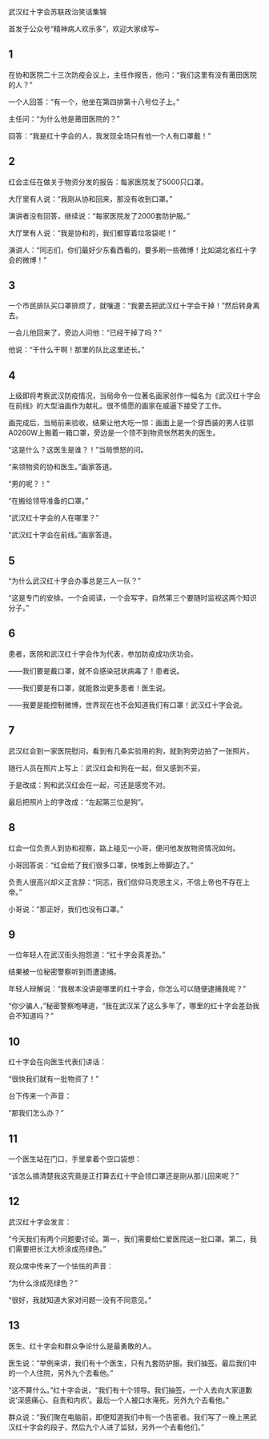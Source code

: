 
武汉红十字会苏联政治笑话集锦

首发于公众号“精神病人欢乐多”，欢迎大家续写~

## 1
在协和医院二十三次防疫会议上，主任作报告，他问：“我们这里有没有莆田医院的人？”

一个人回答：“有一个，他坐在第四排第十八号位子上。”

主任问：“为什么他是莆田医院的？”

回答：“我是红十字会的人，我发现全场只有他一个人有口罩戴！”
## 2
红会主任在做关于物资分发的报告：每家医院发了5000只口罩。

大厅里有人说：“我刚从协和回来，那没有收到口罩。”

演讲者没有回答，继续说：“每家医院发了2000套防护服。”

大厅里有人说：“我是协和的，我们都穿着垃圾袋呢！”

演讲人：“同志们，你们最好少东看西看的，要多刷一些微博！比如湖北省红十字会的微博！”
## 3
 
一个市民排队买口罩排烦了，就嚷道：“我要去把武汉红十字会干掉！”然后转身离去。
 
一会儿他回来了，旁边人问他：“已经干掉了吗？”
 
他说：“干什么干啊！那里的队比这里还长。”
 
## 4
上级即将考察武汉防疫情况，当局命令一位著名画家创作一幅名为《武汉红十字会在前线》的大型油画作为献礼。很不情愿的画家在威逼下接受了工作。

画完成后，当局前来验收，结果让他大吃一惊：画面上是一个穿西装的男人往鄂A0260W上搬着一箱口罩，旁边是一个领不到物资怅然若失的医生。

“这是什么？这医生是谁？！”当局愤怒的问。

“来领物资的协和医生。”画家答道。

“男的呢？！”

“在搬给领导准备的口罩。”

“武汉红十字会的人在哪里？”

“武汉红十字会在前线。”画家答道。

## 5
 
“为什么武汉红十字会办事总是三人一队？”
 
“这是专门的安排。一个会阅读，一个会写字，自然第三个要随时监视这两个知识分子。” 

## 6

患者，医院和武汉红十字会作为代表，参加防疫成功庆功会。

——我们要是戴口罩，就不会感染冠状病毒了！患者说。

——我们要是有口罩，就能救治更多患者！医生说。

——我要是能控制微博，世界现在也不会知道我们有口罩！武汉红十字会说。

## 7
武汉红会到一家医院慰问，看到有几条实验用的狗，就到狗旁边拍了一张照片。

随行人员在照片上写上：武汉红会和狗在一起，但又感到不妥。

于是改成：狗和武汉红会在一起，可还是感觉不对。

最后把照片上的字改成：“左起第三位是狗”。

## 8
 
红会一位负责人到协和视察，路上碰见一小哥，便问他发放物资情况如何。
 
小哥回答说：“红会给了我们很多口罩，快堆到上帝脚边了。”
 
负责人很高兴却义正言辞：“同志，我们信仰马克思主义，不信上帝也不存在上帝。”
 
小哥说：“那正好，我们也没有口罩。”
 
## 9
 
一位年轻人在武汉街头抱怨道：“红十字会真差劲。”
 
结果被一位秘密警察听到而遭逮捕。
 
年轻人辩解说：“我根本没讲是哪里的红十字会，你怎么可以随便逮捕我呢？”
 
“你少骗人，”秘密警察咆哮道，“我在武汉呆了这么多年了，哪里的红十字会差劲我会不知道吗？”
 
## 10
 
红十字会在向医生代表们讲话：
 
“很快我们就有一批物资了！”
 
台下传来一个声音：
 
“那我们怎么办？”
 
## 11
 
一个医生站在门口，手里拿着个空口袋想：
 
“该怎么搞清楚我这究竟是正打算去红十字会领口罩还是刚从那儿回来呢？”
 
## 12
 
武汉红十字会发言：
 
“今天我们有两个问题要讨论。第一，我们需要给仁爱医院送一批口罩。第二，我们需要把长江大桥涂成亮绿色。”
 
观众席中传来了一个怯怯的声音：
 
“为什么涂成亮绿色？”
 
“很好，我就知道大家对问题一没有不同意见。”
 
## 13
 
医生、红十字会和群众争论什么是最勇敢的人。
 
医生说：“举例来讲，我们有十个医生，只有九套防护服。我们抽签。最后我们中的一个人住院，另外九个去看他。”
 
“这不算什么。”红十字会说，“我们有十个领导。我们抽签，一个人去向大家道歉说‘深感痛心、自责和内疚’。最后一个人被口水淹死，另外九个去看他。”
 
群众说：“我们聚在电脑前，即便知道我们中有一个告密者。我们写了一晚上黑武汉红十字会的段子，然后九个人进了监狱，另外一个去看他们。”

